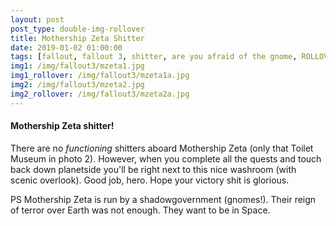 ```yaml
---
layout: post
post_type: double-img-rollover
title: Mothership Zeta Shitter
date: 2019-01-02 01:00:00
tags: [fallout, fallout 3, shitter, are you afraid of the gnome, ROLLOVER]
img1: /img/fallout3/mzeta1.jpg
img1_rollover: /img/fallout3/mzeta1a.jpg
img2: /img/fallout3/mzeta2.jpg
img2_rollover: /img/fallout3/mzeta2a.jpg
---
```

#### Mothership Zeta shitter!

There are no *functioning* shitters aboard Mothership Zeta (only that Toilet Museum in photo 2). However, when you complete all the quests and touch back down planetside you'll be right next to this nice washroom (with scenic overlook). Good job, hero. Hope your victory shit is glorious.

PS Mothership Zeta is run by a shadowgovernment (gnomes!). Their reign of terror over Earth was not enough. They want to be in Space.
